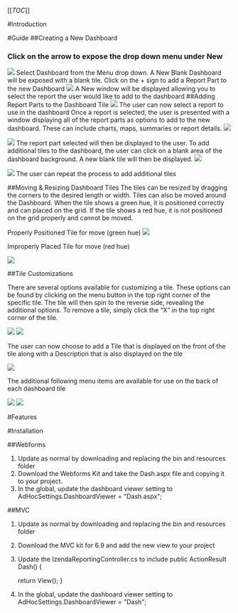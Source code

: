 [[_TOC_]]

#Introduction

#Guide
##Creating a New Dashboard
### Click on the arrow to expose the drop down menu under New
![](/Guides/Dashboards-v2/1.png)
Select Dashboard from the Menu drop down. A New Blank Dashboard will be exposed with a blank tile.
Click on the + sign to add a Report Part to the new Dashboard
 ![](/Guides/Dashboards-v2/2.png)
A New window will be displayed allowing you to select the report the user would like to add to the dashboard
##Adding Report Parts to the Dashboard Tile
 ![](/Guides/Dashboards-v2/3.png)
The user can now select a report to use in the dashboard
Once a report is selected, the user is presented with a window displaying all of the report parts as options to add to the new dashboard. These can include charts, maps, summaries or report details.
 ![](/Guides/Dashboards-v2/4.png)

 ![](/Guides/Dashboards-v2/5.png)
The report part selected will then be displayed to the user.
To add additional tiles to the dashboard, the user can click on a blank area of the dashboard background. A new blank tile will then be displayed.
 ![](/Guides/Dashboards-v2/6.png)

 ![](/Guides/Dashboards-v2/7.png)
The user can repeat the process to add additional tiles

##Moving & Resizing Dashboard Tiles
The tiles can be resized by dragging the corners to the desired length or width.
Tiles can also be moved around the Dashboard. When the tile shows a green hue, it is positioned correctly and can placed on the grid. If the tile shows a red hue, it is not positioned on the grid properly and cannot be moved.

Properly Positioned Tile for move (green hue)
![](/Guides/Dashboards-v2/8.png)

Improperly Placed Tile for move (red hue)

![](/Guides/Dashboards-v2/9.png)

##Tile Customizations

There are several options available for customizing a tile. These options can be found by clicking on the menu button in the top right corner of the specific tile. The tile will then spin to the reverse side, revealing the additional options. To remove a tile, simply click the “X” in the top right corner of the tile.

![](/Guides/Dashboards-v2/10.png)
![](/Guides/Dashboards-v2/11.png)

The user can now choose to add a Tile that is displayed on the front of the tile along with a Description that is also displayed on the tile

![](/Guides/Dashboards-v2/12.png)

The additional following menu items are available for use on the back of each dashboard tile

![](/Guides/Dashboards-v2/13.png)
![](/Guides/Dashboards-v2/14.png)

#Features

#Installation

##Webforms

1. Update as normal by downloading and replacing the bin and resources folder
2. Download the Webforms Kit and take the Dash.aspx file and copying it to your project.
3. In the global, update the dashboard viewer setting to AdHocSettings.DashboardViewer = "Dash.aspx";

##MVC

1. Update as normal by downloading and replacing the bin and resources folder
2. Download the MVC kit for 6.9 and add the new view to your project
3. Update the IzendaReportingController.cs to include
    public ActionResult Dash() {


      return View();
    }
4. In the global, update the dashboard viewer setting to AdHocSettings.DashboardViewer = "Dash";